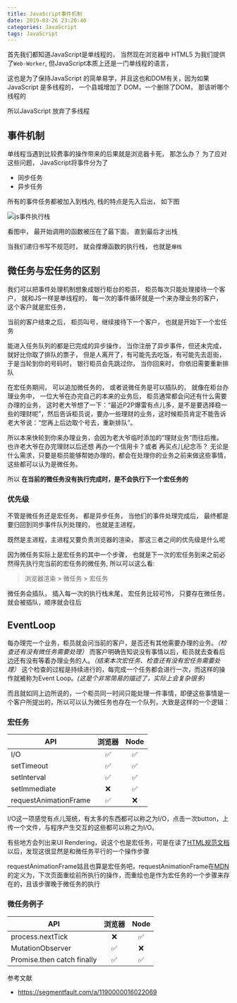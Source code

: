 ```yaml
---
title: JavaScript事件机制
date: 2019-03-26 23:20:40
categories: JavaScript
tags: JavaScript
---
```



首先我们都知道JavaScript是单线程的， 当然现在浏览器中 HTML5 为我们提供了`Web-Worker`, 但JavaScript本质上还是一门单线程的语言，

这也是为了保持JavaScript 的简单易学，并且这也和DOM有关，因为如果 JavaScript 是多线程的， 一个县城增加了 DOM，一个删除了DOM， 那该听哪个线程的

所以JavaScript 放弃了多线程






## 事件机制

单线程当遇到比较费事的操作带来的后果就是浏览器卡死， 那怎么办？
为了应对这些问题， JavaScript将事件分为了

* 同步任务
* 异步任务



所有的事件任务都被加入到栈内,  栈的特点是先入后出， 如下图

![js事件执行栈](http://img.nixiaolei.com/js-stack.gif)

看图中， 最开始调用的函数被压在了最下面， 直到最后才出栈

当我们递归书写不规范时， 就会撑爆函数的执行栈， 也就是`爆栈`





## 微任务与宏任务的区别

我们可以把事件处理机制想象成银行柜台的柜员， 柜员每次只能处理接待一个客户， 就和JS一样是单线程的， 每一次的事件循环就是一个来办理业务的客户， 这个客户就是宏任务， 

当前的客户结束之后， 柜员叫号，继续接待下一个客户， 也就是开始下一个宏任务

能进入任务队列的都是已完成的异步操作， 当你注册了异步事件，但还未完成， 就好比你取了排队的票子， 但是人离开了，有可能先去吃饭，有可能先去逛街， 于是当轮到你的号码时， 银行柜员会先跳过你， 当你回来时， 你依旧需要重新排队

在宏任务期间， 可以追加微任务的， 或者说微任务是可以插队的，  就像在柜台办理业务中， 一位大爷在办完自己的本来的业务后，  柜员通常都会问还有什么需要办理的业务， 这时老大爷想了一下：“最近P2P爆雷有点儿多，是不是要选择稳一些的理财呢”，然后告诉柜员说，要办一些理财的业务，这时候柜员肯定不能告诉老大爷说：“您再上后边取个号去，重新排队”。 

所以本来快轮到你来办理业务，会因为老大爷临时添加的“理财业务”而往后推。 
也许老大爷在办完理财以后还想 再办一个信用卡？或者 再买点儿纪念币？ 
无论是什么需求，只要是柜员能够帮她办理的，都会在处理你的业务之前来做这些事情，这些都可以认为是微任务。

所以
**在当前的微任务没有执行完成时，是不会执行下一个宏任务的**


### 优先级

不管是微任务还是宏任务， 都是异步任务， 当他们的事件处理完成后， 最终都是要归回到同步事件队列处理的， 也就是主进程， 


既然是主进程，主进程又要负责浏览器的渲染， 那这三者之间的优先级是什么呢


因为微任务实际上是宏任务的其中一个步骤， 也就是下一次的宏任务到来之前必然得先执行完当前的宏任务的微任务, 所以可以这么看:
> 浏览器渲染 > 微任务 > 宏任务

微任务会插队， 插入每一次的执行栈末尾， 宏任务比较可怜， 只要存在微任务，就会被插队，顺序就会往后








## EventLoop

每办理完一个业务，柜员就会问当前的客户，是否还有其他需要办理的业务。_（检查还有没有微任务需要处理）_ 
而客户明确告知说没有事情以后，柜员就去查看后边还有没有等着办理业务的人。_（结束本次宏任务、检查还有没有宏任务需要处理）_ 
这个检查的过程是持续进行的，每完成一个任务都会进行一次，而这样的操作就被称为Event Loop。_(这是个非常简易的描述了，实际上会复杂很多)_

而且就如同上边所说的，一个柜员同一时间只能处理一件事情，即便这些事情是一个客户所提出的，所以可以认为微任务也存在一个队列，大致是这样的一个逻辑：














### 宏任务
| API        | 浏览器    |  Node  |
| --------   | :-----:   | :----: |
| I/O      | ✅     |  ✅  |
| setTimeout        | ✅     |   ✅    |
| setInterval        | ✅      |  ✅  |
| setImmediate        |❌     |  ✅    |
| requestAnimationFrame        | ✅     |  ❌  |


I/O这一项感觉有点儿笼统，有太多的东西都可以称之为I/O，点击一次button，上传一个文件，与程序产生交互的这些都可以称之为I/O。


有些地方会列出来UI Rendering，说这个也是宏任务，可是在读了[HTML规范文档](https://html.spec.whatwg.org/multipage/webappapis.html#event-loop-processing-model)以后，发现这很显然是和微任务平行的一个操作步骤 



requestAnimationFrame姑且也算是宏任务吧，requestAnimationFrame在[MDN](https://developer.mozilla.org/zh-CN/docs/Web/API/Window/requestAnimationFrame)的定义为，下次页面重绘前所执行的操作，而重绘也是作为宏任务的一个步骤来存在的，且该步骤晚于微任务的执行




### 微任务例子
| API        | 浏览器    |  Node  |
| --------   | :-----:   | :----: |
| process.nextTick      | ❌     |  ✅  |
| MutationObserver        | ✅     |  ❌   |
| Promise.then catch finally       | ✅      |  ✅  |






参考文献
* https://segmentfault.com/a/1190000016022069








